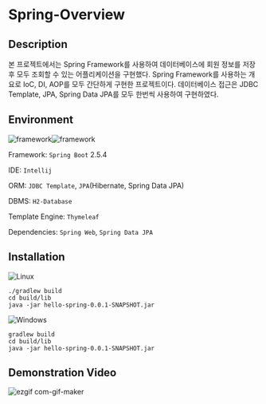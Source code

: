 # Spring-Overview



## Description

본 프로젝트에서는 Spring Framework를 사용하여 데이터베이스에 회원 정보를 저장 후 모두 조회할 수 있는 어플리케이션을 구현했다. Spring Framework를 사용하는 개요로 IoC, DI, AOP를 모두 간단하게 구현한 프로젝트이다. 데이터베이스 접근은 JDBC Template, JPA, Spring Data JPA를 모두 한번씩 사용하여 구현하였다.



## Environment

<img alt="framework" src ="https://img.shields.io/badge/Framework-SpringBoot-green"/><img alt="framework" src ="https://img.shields.io/badge/Language-java-b07219"/> 

Framework: `Spring Boot` 2.5.4

IDE: `Intellij`

ORM: `JDBC Template`, `JPA`(Hibernate, Spring Data JPA)

DBMS: `H2-Database`

Template Engine: `Thymeleaf`

Dependencies: `Spring Web`, `Spring Data JPA`



## Installation



![Linux](https://img.shields.io/badge/Linux-FCC624?style=for-the-badge&logo=linux&logoColor=black) 

```
./gradlew build
cd build/lib
java -jar hello-spring-0.0.1-SNAPSHOT.jar
```



![Windows](https://img.shields.io/badge/Windows-0078D6?style=for-the-badge&logo=windows&logoColor=white) 

```
gradlew build
cd build/lib
java -jar hello-spring-0.0.1-SNAPSHOT.jar
```



## Demonstration Video


![ezgif com-gif-maker](https://user-images.githubusercontent.com/79822924/151691390-39a34deb-f6fa-499b-831d-bea0556d6a59.gif)




